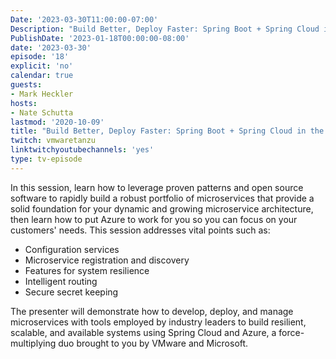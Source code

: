 ```yaml
---
Date: '2023-03-30T11:00:00-07:00'
Description: "Build Better, Deploy Faster: Spring Boot + Spring Cloud in the Cloud for K8s-Based Microservices"
PublishDate: '2023-01-18T00:00:00-08:00'
date: '2023-03-30'
episode: '18'
explicit: 'no'
calendar: true
guests:
- Mark Heckler
hosts:
- Nate Schutta
lastmod: '2020-10-09'
title: "Build Better, Deploy Faster: Spring Boot + Spring Cloud in the Cloud for K8s-Based Microservices"
twitch: vmwaretanzu
linktwitchyoutubechannels: 'yes'
type: tv-episode
---
```


In this session, learn how to leverage proven patterns and open source software to rapidly build a robust portfolio of microservices that provide a solid foundation for your dynamic and growing microservice architecture, then learn how to put Azure to work for you so you can focus on your customers' needs. This session addresses vital points such as:

<ul>
<li>Configuration services</li>
<li>Microservice registration and discovery</li>
<li>Features for system resilience</li>
<li>Intelligent routing</li>
<li>Secure secret keeping</li>
</ul>

The presenter will demonstrate how to develop, deploy, and manage microservices with tools employed by industry leaders to build resilient, scalable, and available systems using Spring Cloud and Azure, a force-multiplying duo brought to you by VMware and Microsoft.